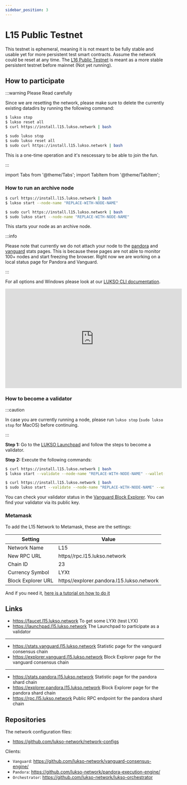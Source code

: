 ```yaml
---
sidebar_position: 3
---
```


# L15 Public Testnet

This testnet is ephemeral, meaning it is not meant to be fully stable and usable yet for more persistent test smart contracts. Assume the network could be reset at any time. The [L16 Public Testnet](l16-testnet.md) is meant as a more stable persistent testnet before mainnet (Not yet running).

## How to participate

:::warning Please Read carefully

Since we are resetting the network, please make sure to delete the currently existing datadirs by running the following command:

<Tabs groupId="operating-systems">
<TabItem value="linux" label="Linux">

```bash
$ lukso stop
$ lukso reset all
$ curl https://install.l15.lukso.network | bash
```

</TabItem>
<TabItem value="macos" label="MacOS">

```bash
$ sudo lukso stop
$ sudo lukso reset all
$ sudo curl https://install.l15.lukso.network | bash
```

</TabItem>
</Tabs>

This is a one-time operation and it's nescessary to be able to join the fun.

:::

import Tabs from '@theme/Tabs';
import TabItem from '@theme/TabItem';

### How to run an archive node

<Tabs groupId="operating-systems">
<TabItem value="linux" label="Linux">

```bash
$ curl https://install.l15.lukso.network | bash
$ lukso start --node-name "REPLACE-WITH-NODE-NAME"
```

</TabItem>
<TabItem value="macos" label="MacOS">

```bash
$ sudo curl https://install.l15.lukso.network | bash
$ sudo lukso start --node-name "REPLACE-WITH-NODE-NAME"
```

</TabItem>
</Tabs>

This starts your node as an archive node.

:::info

Please note that currently we do not attach your node to the [pandora](https://stats.pandora.l15.lukso.network) and [vanguard](https://stats.vanguard.l15.lukso.network) stats pages. This is because these pages are not able to monitor 100+ nodes and start freezing the browser. Right now we are working on a local status page for Pandora and Vanguard.

:::

For all options and Windows please look at our [LUKSO CLI documentation](lukso-cli.md).

<div style={{textAlign: 'center'}}>
<iframe width="560" height="315" src="https://www.youtube.com/embed/G2DSFqYwteI" title="YouTube video player" frameborder="0" allow="accelerometer; autoplay; clipboard-write; encrypted-media; gyroscope; picture-in-picture" allowfullscreen></iframe>
</div>

### How to become a validator

:::caution

In case you are currently running a node, please run `lukso stop` (`sudo lukso stop` for MacOS) before continuing.

:::

**Step 1:**
Go to the [LUKSO Launchpad](https://launchpad.l15.lukso.network) and follow the steps to become a validator.

**Step 2:**
Execute the following commands:

<Tabs groupId="operating-systems">
<TabItem value="linux" label="Linux">

```bash
$ curl https://install.l15.lukso.network | bash
$ lukso start --validate --node-name "REPLACE-WITH-NODE-NAME" --wallet-password-file /path/to/wallet/password-file.txt`
```

</TabItem>
<TabItem value="macos" label="MacOS">

```bash
$ curl https://install.l15.lukso.network | bash
$ sudo lukso start --validate --node-name "REPLACE-WITH-NODE-NAME" --wallet-password-file /Users/YOUR_USER_NAME/Library/LUKSO/l15-prod/vanguard_wallet/password`
```

</TabItem>
</Tabs>

You can check your validator status in the [Vanguard Block Explorer](https://explorer.vanguard.l15.lukso.network). You can find your validator via its public key.

### Metamask

To add the L15 Network to Metamask, these are the settings:

| Setting            | Value                                     |
| ------------------ | ----------------------------------------- |
| Network Name       | L15                                       |
| New RPC URL        | https//rpc.l15.lukso.network              |
| Chain ID           | 23                                        |
| Currency Symbol    | LYXt                                      |
| Block Explorer URL | https//explorer.pandora.l15.lukso.network |

And if you need it, [here is a tutorial on how to do it](https://metamask.zendesk.com/hc/en-us/articles/360043227612-How-to-add-a-custom-network-RPC)

## Links

- https://faucet.l15.lukso.network To get some LYXt (test LYX)
- https://launchpad.l15.lukso.network The Launchpad to participate as a validator

---

- https://stats.vanguard.l15.lukso.network Statistic page for the vanguard consensus chain
- https://explorer.vanguard.l15.lukso.network Block Explorer page for the vanguard consensus chain

---

- https://stats.pandora.l15.lukso.network Statistic page for the pandora shard chain
- https://explorer.pandora.l15.lukso.network Block Explorer page for the pandora shard chain
- https://rpc.l15.lukso.network Public RPC endpoint for the pandora shard chain

## Repositories

The network configuration files:

- <https://github.com/lukso-network/network-configs>

Clients:

- `Vanguard`: <https://github.com/lukso-network/vanguard-consensus-engine/>
- `Pandora`: <https://github.com/lukso-network/pandora-execution-engine/>
- `Orchestrator`: <https://github.com/lukso-network/lukso-orchestrator>
